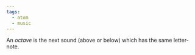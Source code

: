 ```yaml
---
tags:
  - atom
  - music
---
```

An *octave* is the next sound (above or below) which has the same letter-note.